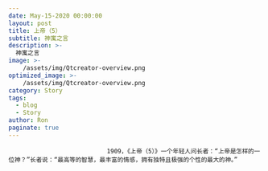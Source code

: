 ```yaml
---
date: May-15-2020 00:00:00
layout: post
title: 上帝（5）
subtitle: 神寓之言
description: >-
  神寓之言
image: >-
    /assets/img/Qtcreator-overview.png
optimized_image: >-
    /assets/img/Qtcreator-overview.png
category: Story
tags:
  - blog
  - Story
author: Ron
paginate: true
---
```


							　　1909，《上帝（5）》一个年轻人问长者：“上帝是怎样的一位神？”长者说：“最高等的智慧，最丰富的情感，拥有独特且极强的个性的最大的神。”
							
							
						